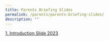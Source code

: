 ```yaml
---
title: Parents Briefing Slides
permalink: /parents/parents-briefing-slides/
description: ""
---
```

[1. Introduction Slide 2023](/files/Briefing%20Slides/1)